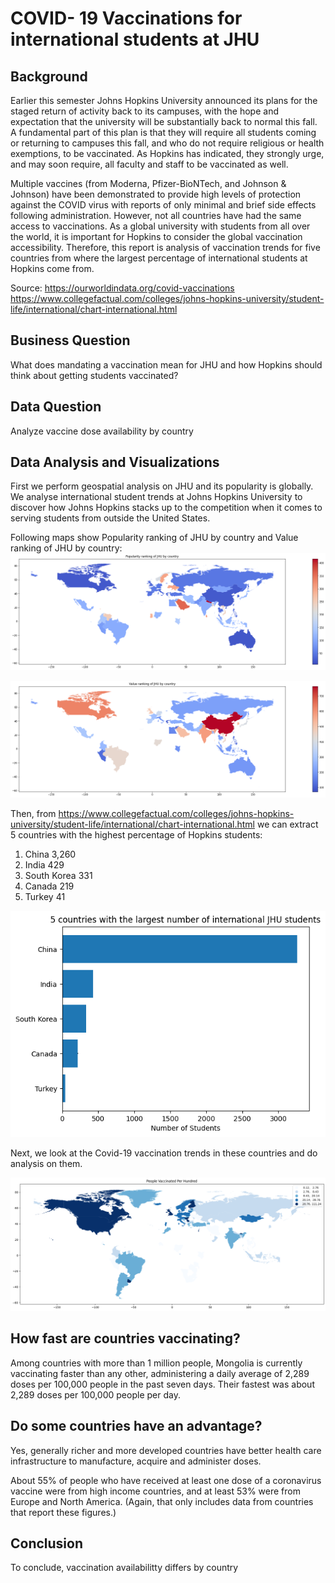 # COVID- 19 Vaccinations for international students at JHU

## Background

Earlier this semester Johns Hopkins University announced its plans for the staged return of activity back to its campuses, with the hope and expectation that the university will be substantially back to normal this fall.  A fundamental part of this plan is that they will require all students coming or returning to campuses this fall, and who do not require religious or health exemptions, to be vaccinated. As Hopkins has indicated, they strongly urge, and may soon require, all faculty and staff to be vaccinated as well.

Multiple vaccines (from Moderna, Pfizer-BioNTech, and Johnson & Johnson) have been demonstrated to provide high levels of protection against the COVID virus with reports of only minimal and brief side effects following administration. However, not all countries have had the same access to vaccinations. As a global university with students from all over the world, it is important for Hopkins to consider the global vaccination accessibility. Therefore, this report is analysis of vaccination trends for five countries from where the largest percentage of international students at Hopkins come from. 

Source: https://ourworldindata.org/covid-vaccinations
        https://www.collegefactual.com/colleges/johns-hopkins-university/student-life/international/chart-international.html


## Business Question

What does mandating a vaccination mean for JHU and how Hopkins should think about getting students vaccinated?

## Data Question 

Analyze vaccine dose availability by country  


## Data Analysis and Visualizations

First we perform geospatial analysis on JHU and its popularity is globally. We analyse international student trends at Johns Hopkins University to discover how Johns Hopkins stacks up to the competition when it comes to serving students from outside the United States.

Following maps show Popularity ranking of JHU by country and Value ranking of JHU by country: 
![](https://github.com/DurdonaG/covidvaccination_for_jhustudents/blob/main/Images/PopularityRankingJHU.png) 

![](https://github.com/DurdonaG/covidvaccination_for_jhustudents/blob/main/Images/ValueRanking.png)

Then, from https://www.collegefactual.com/colleges/johns-hopkins-university/student-life/international/chart-international.html we can extract 5 countries with the highest percentage of Hopkins students:
1. China 3,260
2. India 429
3. South Korea 331
4. Canada 219 
5. Turkey 41 


![](https://github.com/DurdonaG/covidvaccination_for_jhustudents/blob/main/Images/international%20student%20countries.png)


Next, we look at the Covid-19 vaccination trends in these countries and do analysis on them. 

![](https://github.com/DurdonaG/covidvaccination_for_jhustudents/blob/main/Images/vaccinatedpeople.png)


## How fast are countries vaccinating?

Among countries with more than 1 million people, Mongolia is currently vaccinating faster than any other, administering a daily average of 2,289 doses per 100,000 people in the past seven days. Their fastest was about 2,289 doses per 100,000 people per day.


## Do some countries have an advantage?
Yes, generally richer and more developed countries have better health care infrastructure to manufacture, acquire and administer doses.

About 55% of people who have received at least one dose of a coronavirus vaccine were from high income countries, and at least 53% were from Europe and North America. (Again, that only includes data from countries that report these figures.)


## Conclusion 

To conclude, vaccination availabilitty differs by country 
